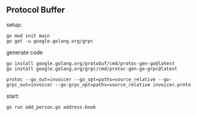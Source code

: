 ## Protocol Buffer

setup:

```
go mod init main
go get -u google.golang.org/grpc
```

generate code

```
go install google.golang.org/protobuf/cmd/protoc-gen-go@latest
go install google.golang.org/grpc/cmd/protoc-gen-go-grpc@latest

protoc --go_out=invoicer --go_opt=paths=source_relative --go-grpc_out=invoicer --go-grpc_opt=paths=source_relative invoicer.proto
```

start:

```
go run add_person.go address-book

```
